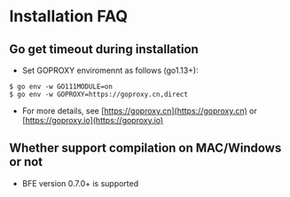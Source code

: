 # Installation FAQ

## Go get timeout during installation
- Set GOPROXY enviromennt as follows (go1.13+):
```
$ go env -w GO111MODULE=on
$ go env -w GOPROXY=https://goproxy.cn,direct
```
- For more details, see [https://goproxy.cn](https://goproxy.cn) or [https://goproxy.io](https://goproxy.io)

## Whether support compilation on MAC/Windows or not 
- BFE version 0.7.0+ is supported

